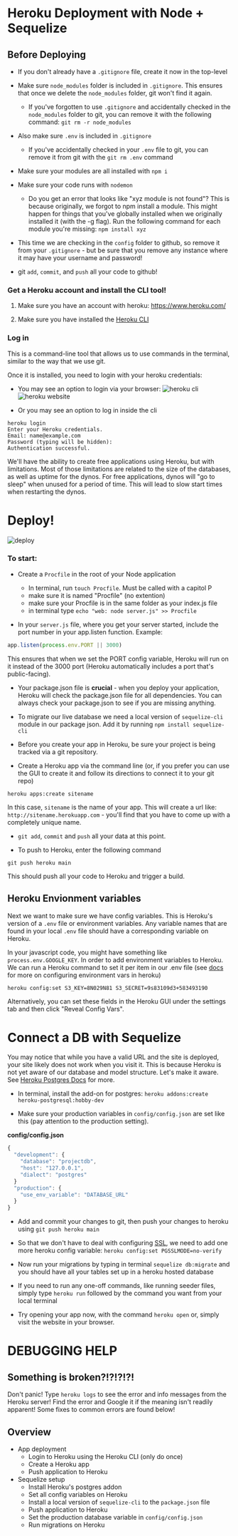 # Heroku Deployment with Node + Sequelize


## Before Deploying
* If you don't already have a `.gitignore` file, create it now in the top-level
* Make sure `node_modules` folder is included in `.gitignore`. This ensures that once we delete the `node_modules` folder, git won't find it again.
  * If you've forgotten to use `.gitignore` and accidentally checked in the `node_modules` folder to git, you can remove it with the following command: `git rm -r node_modules`
* Also make sure `.env` is included in `.gitignore`
  * If you've accidentally checked in your `.env` file to git, you can remove it from git with the `git rm .env` command

* Make sure your modules are all installed with `npm i`
* Make sure your code runs with `nodemon`
  * Do you get an error that looks like "xyz module is not found"? This is because originally, we forgot to npm install a module. This might happen for things that you've globally installed when we originally installed it (with the -g flag). Run the following command for each module you're missing:
  `npm install xyz`
* This time we are checking in the `config` folder to github, so remove it from your `.gitignore` - but be sure that you remove any instance where it may have your username and password!
* git `add`, `commit`, and `push` all your code to github! 

### Get a Heroku account and install the CLI tool!

1. Make sure you have an account with heroku: https://www.heroku.com/

2. Make sure you have installed the [Heroku CLI](https://devcenter.heroku.com/articles/heroku-cli)

### Log in

This is a command-line tool that allows us to use commands in the terminal, similar to the way that we use git.

Once it is installed, you need to login with your heroku credentials:

* You may see an option to login via your browser:
![heroku cli](assets/heroku-cli.png)
![heroku website](assets/heroku.png)

* Or you may see an option to log in inside the cli
```
heroku login
Enter your Heroku credentials.
Email: name@example.com
Password (typing will be hidden):
Authentication successful.
```

We'll have the ability to create free applications using Heroku, but with limitations. Most of those limitations are related to the size of the databases, as well as uptime for the dynos. For free applications, dynos will "go to sleep" when unused for a period of time. This will lead to slow start times when restarting the dynos.

# Deploy!
![deploy](assets/snail_deploy.gif)

### To start:

* Create a `Procfile` in the root of your Node application
  * In terminal, run `touch Procfile`. Must be called with a capitol P
  * make sure it is named "Procfile" (no extention)
  * make sure your Procfile is in the same folder as your index.js file
  * in terminal type `echo "web: node server.js" >> Procfile`

* In your `server.js` file, where you get your server started, include the port number in your app.listen function. Example:

```js
app.listen(process.env.PORT || 3000)
```

This ensures that when we set the PORT config variable, Heroku will run on it instead of the 3000 port (Heroku automatically includes a port that's public-facing).

* Your package.json file is **crucial** - when you deploy your application, Heroku will check the package.json file for all dependencies. You can always check your package.json to see if you are missing anything.

* To migrate our live database we need a local version of `sequelize-cli` module in our package json. Add it by running `npm install sequelize-cli`

* Before you create your app in Heroku, be sure your project is being tracked via a git repository.

* Create a Heroku app via the command line (or, if you prefer you can use the GUI to create it and follow its directions to connect it to your git repo)

```
heroku apps:create sitename
```

In this case, `sitename` is the name of your app. This will create a url like: `http://sitename.herokuapp.com` - you'll find that you have to come up with a completely unique name.

* `git add`, `commit` and `push` all your data at this point.

* To push to Heroku, enter the following command

```
git push heroku main
```

This should push all your code to Heroku and trigger a build.

## Heroku Envionment variables

Next we want to make sure we have config variables. This is Heroku's version of a `.env` file or environment variables. Any variable names that are found in your local `.env` file should have a corresponding variable on Heroku.

In your javascript code, you might have something like `process.env.GOOGLE_KEY`.
In order to add environment variables to Heroku. We can run a Heroku command to set it per item in our .env file (see [docs](https://devcenter.heroku.com/articles/config-vars#set-a-config-var) for more on configuring environment vars in heroku)

```
heroku config:set S3_KEY=8N029N81 S3_SECRET=9s83109d3+583493190
```

Alternatively, you can set these fields in the Heroku GUI under the settings tab and then click "Reveal Config Vars".

# Connect a DB with Sequelize
You may notice that while you have a valid URL and the site is deployed, your site likely does not work when you visit it. This is because Heroku is not yet aware of our database and model structure. Let's make it aware. See [Heroku Postgres Docs](https://elements.heroku.com/addons/heroku-postgresql) for more.

* In terminal, install the add-on for postgres: `heroku addons:create heroku-postgresql:hobby-dev`

* Make sure your production variables in `config/config.json` are set like this (pay attention to the production setting).


**config/config.json**
```js
{
  "development": {
    "database": "projectdb",
    "host": "127.0.0.1",
    "dialect": "postgres"
  }
  "production": {
    "use_env_variable": "DATABASE_URL"
  }
}
```
* Add and commit your changes to git, then push your changes to heroku using `git push heroku main`

* So that we don't have to deal with configuring [SSL](https://www.globalsign.com/en/ssl-information-center/what-is-an-ssl-certificate), we need to add one more heroku config variable: `heroku config:set PGSSLMODE=no-verify`

* Now run your migrations by typing in terminal `sequelize db:migrate` and you should have all your tables set up in a heroku hosted database


* If you need to run any one-off commands, like running seeder files, simply type `heroku run` followed by the command you want from your local terminal

* Try opening your app now, with the command `heroku open` or, simply visit the website in your browser.

# DEBUGGING HELP

## Something is broken?!?!?!?!

Don't panic! Type `heroku logs` to see the error and info messages from the Heroku server! Find the error and Google it if the meaning isn't readily apparent! Some fixes to common errors are found below!

## Overview

* App deployment
  * Login to Heroku using the Heroku CLI (only do once)
  * Create a Heroku app
  * Push application to Heroku
* Sequelize setup
  * Install Heroku's postgres addon
  * Set all config variables on Heroku
  * Install a local version of `sequelize-cli` to the `package.json` file
  * Push application to Heroku
  * Set the production database variable in `config/config.json`
  * Run migrations on Heroku
